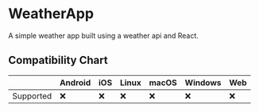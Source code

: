 # WeatherApp

A simple weather app built using a weather api and React.


## Compatibility Chart

|                       | Android            | iOS                | Linux              | macOS              | Windows            | Web                |
| --------------------- | ------------------ | ------------------ | ------------------ | ------------------ | ------------------ | ------------------ |
| Supported             | :x:                | :x:                | :x:                | :x:                | :x:                | :x:                |

